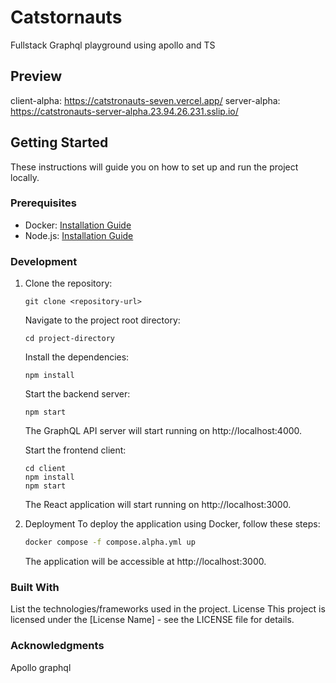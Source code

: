 # Catstornauts

Fullstack Graphql playground using apollo and TS

## Preview

client-alpha: https://catstronauts-seven.vercel.app/
server-alpha: https://catstronauts-server-alpha.23.94.26.231.sslip.io/

## Getting Started

These instructions will guide you on how to set up and run the project locally.

### Prerequisites

- Docker: [Installation Guide](https://docs.docker.com/get-docker/)
- Node.js: [Installation Guide](https://nodejs.org/en/download/)

### Development

1. Clone the repository:

   ```shell
   git clone <repository-url>
   ```

   Navigate to the project root directory:

   ```
   cd project-directory
   ```

   Install the dependencies:

   ```
   npm install
   ```

   Start the backend server:

   ```
   npm start
   ```

   The GraphQL API server will start running on http://localhost:4000.

   Start the frontend client:

   ```
   cd client
   npm install
   npm start
   ```

   The React application will start running on http://localhost:3000.

2. Deployment
   To deploy the application using Docker, follow these steps:

   ```bash
   docker compose -f compose.alpha.yml up
   ```

   The application will be accessible at http://localhost:3000.

### Built With

List the technologies/frameworks used in the project.
License
This project is licensed under the [License Name] - see the LICENSE file for details.

### Acknowledgments

Apollo graphql
